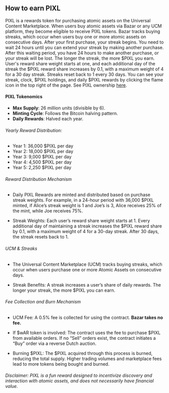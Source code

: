 ## How to earn PIXL

PIXL is a rewards token for purchasing atomic assets on the Universal Content Marketplace. When users buy atomic assets via Bazar or any UCM platform, they become eligible to receive PIXL tokens. Bazar tracks buying streaks, which occur when users buy one or more atomic assets on consecutive days. After your first purchase, your streak begins. You need to wait 24 hours until you can extend your streak by making another purchase. After this waiting period, you have 24 hours to make another purchase, or your streak will be lost. The longer the streak, the more $PIXL you earn. User's reward share weight starts at one, and each additional day of the streak the $PIXL reward share increases by 0.1, with a maximum weight of 4 for a 30 day streak. Streaks reset back to 1 every 30 days. You can see your streak, clock, $PIXL holdings, and daily $PIXL rewards by clicking the flame icon in the top right of the page. See PIXL ownership [here](https://ao-bazar.arweave.net/#/asset/DM3FoZUq_yebASPhgd8pEIRIzDW6muXEhxz5-JwbZwo).

#### PIXL Tokenomics

- **Max Supply**: 26 million units (divisible by 6).
- **Minting Cycle**: Follows the Bitcoin halving pattern.
- **Daily Rewards**: Halved each year.

###### Yearly Reward Distribution:

- Year 1: 36,000 $PIXL per day
- Year 2: 18,000 $PIXL per day
- Year 3: 9,000 $PIXL per day
- Year 4: 4,500 $PIXL per day
- Year 5: 2,250 $PIXL per day

###### Reward Distribution Mechanism

- Daily PIXL Rewards are minted and distributed based on purchase streak weights. For example, in a 24-hour period with 36,000 $PIXL minted, if Alice’s streak weight is 1 and Joe’s is 3, Alice receives 25% of the mint, while Joe receives 75%.

- Streak Weights: Each user’s reward share weight starts at 1. Every additional day of maintaining a streak increases the $PIXL reward share by 0.1, with a maximum weight of 4 for a 30-day streak. After 30 days, the streak resets back to 1.

###### UCM & Streaks

- The Universal Content Marketplace (UCM) tracks buying streaks, which occur when users purchase one or more Atomic Assets on consecutive days.

- Streak Benefits: A streak increases a user’s share of daily rewards. The longer your streak, the more $PIXL you can earn.

###### Fee Collection and Burn Mechanism

- UCM Fee: A 0.5% fee is collected for using the contract. **Bazar takes no fee.**

- If $wAR token is involved: The contract uses the fee to purchase $PIXL from available orders. If no “Sell” orders exist, the contract initiates a “Buy” order via a reverse Dutch auction.

- Burning $PIXL: The $PIXL acquired through this process is burned, reducing the total supply. Higher trading volumes and marketplace fees lead to more tokens being bought and burned.

###### Disclaimer: PIXL is a fun reward designed to incentivize discovery and interaction with atomic assets, and does not necessarily have financial value.
